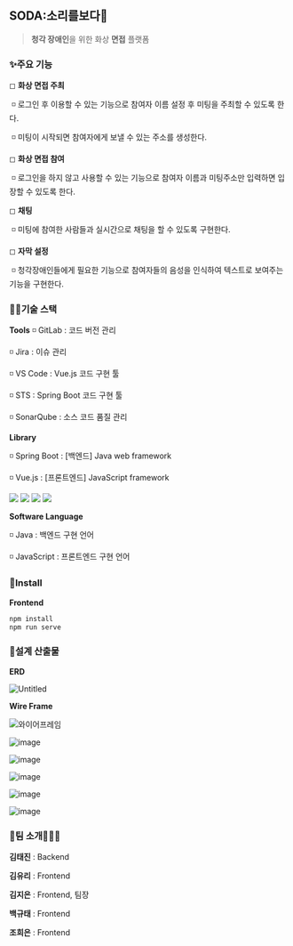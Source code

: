 ## SODA:소리를보다🦻

> **청각 장애인**을 위한 화상 **면접** 플랫폼


### ✨주요 기능

◻  **화상 면접 주최**

​	◽  로그인 후 이용할 수 있는 기능으로 참여자 이름 설정 후 미팅을 주최할 수 있도록 한다.

​	◽  미팅이 시작되면 참여자에게 보낼 수 있는 주소를 생성한다.

◻  **화상 면접 참여**

​	◽  로그인을 하지 않고 사용할 수 있는 기능으로 참여자 이름과 미팅주소만 입력하면 입장할 수 있도록 한다.

◻  **채팅**

​	◽  미팅에 참여한 사람들과 실시간으로 채팅을 할 수 있도록 구현한다.

◻  **자막 설정**

​	◽  청각장애인들에게 필요한 기능으로 참여자들의 음성을 인식하여 텍스트로 보여주는 기능을 구현한다.


### 👨‍💻기술 스택

**Tools**
◽ GitLab : 코드 버전 관리

◽ Jira : 이슈 관리

◽ VS Code : Vue.js 코드 구현 툴

◽ STS : Spring Boot 코드 구현 툴

◽ SonarQube : 소스 코드 품질 관리

**Library**

◽ Spring Boot : [백엔드] Java web framework

◽ Vue.js : [프론트엔드] JavaScript framework

<img src="https://img.shields.io/badge/MySQL-4479A1?style=flat-square&logo=MySQL&logoColor=white">
<img src="https://img.shields.io/badge/AWS-232F3E?style=flat-square&logo=Amazon AWS&logoColor=white" >
<img src="https://img.shields.io/badge/Docker-2496ED?style=flat-square&logo=Docker&logoColor=white" >
<img src="https://img.shields.io/badge/Jenkins-D24939?style=flat-square&logo=Jenkins&logoColor=white">

**Software Language**

◽ Java : 백엔드 구현 언어

◽ JavaScript : 프론트엔드 구현 언어


### 🔨Install

**Frontend**

```sh
npm install
npm run serve
```


### 📜설계 산출물

**ERD**

![Untitled](/uploads/67b97706ead99c6158dd4f3004b95223/Untitled.png)

**Wire Frame**

![와이어프레임](/uploads/2f77db4dced6f4e1766fcf995af21064/와이어프레임.png)

![image](/uploads/3db92de25bbbf1449b222923c6ae2e67/image.png)

![image](/uploads/1ad604fed81dfc8fed6099a786b3f029/image.png)

![image](/uploads/d16a3fb61e7dcf18dbc99ea8e5b8efaa/image.png)

![image](/uploads/b365be68c00f4ebc145a03b107829238/image.png)

![image](/uploads/3cdb93f46107de1e17012ff3fa5d5b46/image.png)


### 👭팀 소개👨‍👨‍👦

**김태진** : Backend

**김유리** : Frontend

**김지은** : Frontend, 팀장

**백규태** : Frontend

**조희은** : Frontend